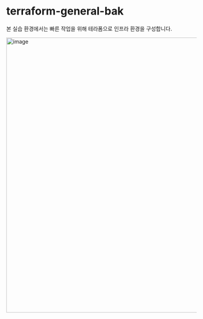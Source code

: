 # terraform-general-bak
본 실습 환경에서는 빠른 작업을 위해 테라폼으로 인프라 환경을 구성합니다.

<img width="727" alt="image" src="https://github.com/pearl0725/terraform-general-bak/assets/67486916/3a9f7aab-a373-419c-b92f-8d8be1d33b51">
